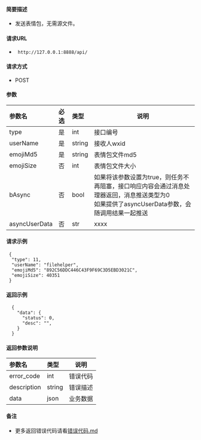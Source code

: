 
#### 简要描述

- 发送表情包，无需源文件。

#### 请求URL
- ` http://127.0.0.1:8888/api/`
  
#### 请求方式
- POST 

#### 参数

| 参数名       | 必选 | 类型     | 说明       |   
|:----------|:---|:-------|----------|   
| type      | 是  | int    | 接口编号     |   
| userName  | 是  | string | 接收人wxid  |   
| emojiMd5  | 是  | string | 表情包文件md5 |   
| emojiSize | 否  | int    | 表情包文件大小  |   
| bAsync        | 否  | bool   | 如果将该参数设置为true，则任务不再阻塞，接口响应内容会通过消息处理器返回，消息推送类型为0<br/>如果提供了asyncUserData参数，会随调用结果一起推送 |   
| asyncUserData | 否  | str    | xxxx                                                                                |   

#### 请求示例

```
 {
  "type": 11,
  "userName": "filehelper",
  "emojiMd5": "892C56DDC446C43F9F69C3D5EBD3021C",
  "emojiSize": 40351
 } 
```

#### 返回示例 

``` 
  {
    "data": {
      "status": 0,
      "desc": "",
    }
  }
```

#### 返回参数说明 

| 参数名         | 类型     | 说明   |   
|:------------|:-------|------|   
| error_code  | int    | 错误代码 |   
| description | string | 错误描述 |   
| data        | json   | 业务数据 |   

#### 备注 

- 更多返回错误代码请看[错误代码.md](../错误代码.md)





